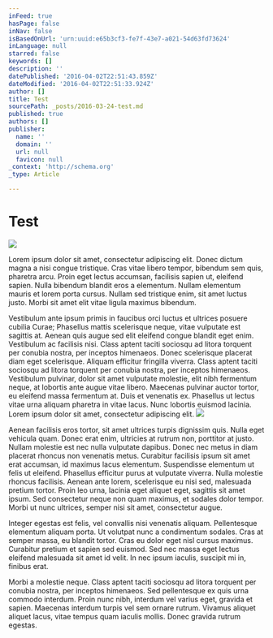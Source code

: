```yaml
---
inFeed: true
hasPage: false
inNav: false
isBasedOnUrl: 'urn:uuid:e65b3cf3-fe7f-43e7-a021-54d63fd73624'
inLanguage: null
starred: false
keywords: []
description: ''
datePublished: '2016-04-02T22:51:43.859Z'
dateModified: '2016-04-02T22:51:33.924Z'
author: []
title: Test
sourcePath: _posts/2016-03-24-test.md
published: true
authors: []
publisher:
  name: ''
  domain: ''
  url: null
  favicon: null
_context: 'http://schema.org'
_type: Article

---
```

# Test
![](https://the-grid-user-content.s3-us-west-2.amazonaws.com/0f977475-d9ef-476d-b74f-66007955fe0b.png)

Lorem ipsum dolor sit amet, consectetur adipiscing elit. Donec dictum magna a nisi congue tristique. Cras vitae libero tempor, bibendum sem quis, pharetra arcu. Proin eget lectus accumsan, facilisis sapien ut, eleifend sapien. Nulla bibendum blandit eros a elementum. Nullam elementum mauris et lorem porta cursus. Nullam sed tristique enim, sit amet luctus justo. Morbi sit amet elit vitae ligula maximus bibendum.

Vestibulum ante ipsum primis in faucibus orci luctus et ultrices posuere cubilia Curae; Phasellus mattis scelerisque neque, vitae vulputate est sagittis at. Aenean quis augue sed elit eleifend congue blandit eget enim. Vestibulum ac facilisis nisi. Class aptent taciti sociosqu ad litora torquent per conubia nostra, per inceptos himenaeos. Donec scelerisque placerat diam eget scelerisque. Aliquam efficitur fringilla viverra. Class aptent taciti sociosqu ad litora torquent per conubia nostra, per inceptos himenaeos. Vestibulum pulvinar, dolor sit amet vulputate molestie, elit nibh fermentum neque, at lobortis ante augue vitae libero. Maecenas pulvinar auctor tortor, eu eleifend massa fermentum at. Duis et venenatis ex. Phasellus ut lectus vitae urna aliquam pharetra in vitae lacus. Nunc lobortis euismod lacinia. Lorem ipsum dolor sit amet, consectetur adipiscing elit.
![](https://the-grid-user-content.s3-us-west-2.amazonaws.com/66b47d24-4a52-4e95-8125-940e2f3726f1.png)

Aenean facilisis eros tortor, sit amet ultrices turpis dignissim quis. Nulla eget vehicula quam. Donec erat enim, ultricies at rutrum non, porttitor at justo. Nullam molestie est nec nulla vulputate dapibus. Donec nec metus in diam placerat rhoncus non venenatis metus. Curabitur facilisis ipsum sit amet erat accumsan, id maximus lacus elementum. Suspendisse elementum ut felis ut eleifend. Phasellus efficitur purus at vulputate viverra. Nulla molestie rhoncus facilisis. Aenean ante lorem, scelerisque eu nisi sed, malesuada pretium tortor. Proin leo urna, lacinia eget aliquet eget, sagittis sit amet ipsum. Sed consectetur neque non quam maximus, et sodales dolor tempor. Morbi ut nunc ultrices, semper nisi sit amet, consectetur augue.

Integer egestas est felis, vel convallis nisi venenatis aliquam. Pellentesque elementum aliquam porta. Ut volutpat nunc a condimentum sodales. Cras at semper massa, eu blandit tortor. Cras eu dolor eget nisl cursus maximus. Curabitur pretium et sapien sed euismod. Sed nec massa eget lectus eleifend malesuada sit amet id velit. In nec ipsum iaculis, suscipit mi in, finibus erat.

Morbi a molestie neque. Class aptent taciti sociosqu ad litora torquent per conubia nostra, per inceptos himenaeos. Sed pellentesque ex quis urna commodo interdum. Proin nunc nibh, interdum vel varius eget, gravida et sapien. Maecenas interdum turpis vel sem ornare rutrum. Vivamus aliquet aliquet lacus, vitae tempus quam iaculis mollis. Donec gravida rutrum egestas.